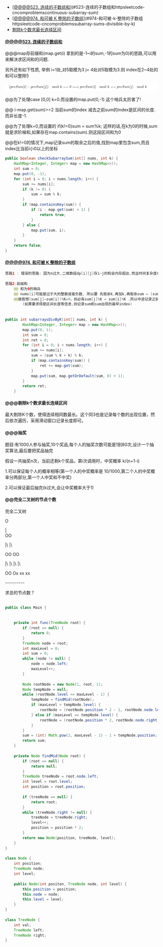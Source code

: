 <!-- TOC -->

- [[@@@@523. 连续的子数组和](https://leetcode-cn.com/problems/continuous-subarray-sum/)](#523-连续的子数组和httpsleetcode-cncomproblemscontinuous-subarray-sum)
- [[@@@@974. 和可被 K 整除的子数组](https://leetcode-cn.com/problems/subarray-sums-divisible-by-k/)](#974-和可被-k-整除的子数组httpsleetcode-cncomproblemssubarray-sums-divisible-by-k)
- [剔除k个数求最长连续区间](#剔除k个数求最长连续区间)

<!-- /TOC -->







#### [@@@@523. 连续的子数组和](https://leetcode-cn.com/problems/continuous-subarray-sum/)

@@@map存前缀和(map.get(i) 拿到的是-1~i的sum,-1的sum为0)的思路,可以用来解决求区间和的问题.

另外还有如下性质, 举例  i=1处,对5取模为3   j= 4处对5取模为3.则 index在2~4处的和可以整除5

<img src="pictures/LeetCode04/image-20200411153530641.png" alt="image-20200411153530641" style="zoom:50%;" />



@@为了处理case  [0,0]  k=0.而设置的map.put(0,-1)  这个哨兵太厉害了!

@@ i-map.get(sum)>=2  当前sum的index  减去之前sum的index是区间的长度.而非长度-1.

@@为了处理k=0,而设置的  if(k!=0)sum = sum%k;   这样的话,在k为0的时候,sum就是求阶梯和,如果存在map.contains(sum).则这段区间和为0

@@在k!=0的情况下,map记录sum的取余之后的值,找到map里包含sum,而且index比当前i小0以上的坐标



```java
public boolean checkSubarraySum(int[] nums, int k) {
    HashMap<Integer, Integer> map = new HashMap<>();
    int sum = 0;
    map.put(0, -1);
    for (int i = 0; i < nums.length; i++) {
        sum += nums[i];
        if (k != 0) {
            sum = sum % k;
        }
        if (map.containsKey(sum)) {
            if (i - map.get(sum) > 1) {
                return true;
            }
        } else {
            map.put(sum, i);
        }
    }
    return false;
}
```



#### [@@@@974. 和可被 K 整除的子数组](https://leetcode-cn.com/problems/subarray-sums-divisible-by-k/)

```java
思路1 : 错误的思路: 因为n过大,二维数组dp[i][j]存i~j的和会内存超出,而且时间复杂度也很高.

思路2:前缀和
    @@ 和为0的哨兵
    @@ nums[i]可能是过于大的整数或者负数, 所以要 先取余k,再加k,再取余sum = (sum % k + k) % k;
	@@故若想(sum[j]−sum[i])%K=0，则必有sum[j]%K = sum[i]%K .所以中途记录之前的sum和sum出现的次数.
        (如果要求得是区间长度等信息,则记录sum和sum出现的最早index)
        

public int subarraysDivByK(int[] nums, int k) {
        HashMap<Integer, Integer> map = new HashMap<>();
        map.put(0, 1);
        int sum = 0;
        int ret = 0;
        for (int i = 0; i < nums.length; i++) {
            sum += nums[i];
            sum = (sum % k + k) % k;
            if (map.containsKey(sum)) {
                ret += map.get(sum);
            }
            map.put(sum, map.getOrDefault(sum, 0) + 1);
        }
        return ret;
    }


```





#### @@@剔除k个数求最长连续区间

最大剔除K个数，使得连续相同数最长。这个同3也是记录每个数的出现位置，然后依次遍历，采用滑动窗口记录长度即可。







#### @@@抽奖

题目:有1000人参与抽奖,10个奖品,每个人的抽奖次数可能是1到80次,设计一个抽奖算法,最后要把奖品抽完

假设一共抽奖n次，当前还剩k个奖品，第i次调用时，中奖概率 k/(n+1-i)

1.可以保证每个人的概率相等(第一个人的中奖概率是 10/1000,第二个人的中奖概率分两部分,第一个人中奖和不中奖)

2.可以保证最后抽完(k过大,会让中奖概率大于1)



#### @@完全二叉树的节点个数

完全二叉树

O

|\
OO

|\ |\

OO OO

|\ |\ |\ |\

OO Ox xx xx

\----------

求总的节点数？



```java

public class Main {
    

    private int func(TreeNode root) {
        if (root == null) {
            return 0;
        }
        TreeNode node = root;
        int maxLevel = 0;
        int sum = 0;
        while (node != null) {
            node = node.left;
            maxLevel++;
        }

        Node rootNode = new Node(1, root, 1);
        Node tempNode = null;
        while (rootNode.level <= maxLevel - 1) {
            tempNode = findMid(rootNode);
            if (maxLevel > tempNode.level) {
                rootNode = (rootNode.position * 2 - 1, rootNode.node.left, rootNode.level + 1,)
            } else if (maxLevel == tempNode.level) {
                rootNode = (rootNode.position * 2, rootNode.node.right, rootNode.level + 1,)
            }
        }
        sum = (int) Math.pow(2, maxLevel - 1) - 1 + tempNode.position;
        return sum;
    }

    private Node findMid(Node root) {
        if (root == null) {
            return null;
        }
        TreeNode treeNode = root.node.left;
        int level = root.level;
        int position = root.position;

        if (treeNode == null) {
            return root;
        }
        while (treeNode.right != null) {
            treeNode = treeNode.right;
            level++;
            position = position * 2;
        }
        return new Node(position, treeNode, level);
    }
}

class Node {
    int position;
    TreeNode node;
    int level;

    public Node(int positon, TreeNode node, int level) {
        this.position = position;
        this.node = node;
        this.level = level;
    }
}

class TreeNode {
    int val;
    TreeNode left;
    TreeNode right;
}
```















































































































































